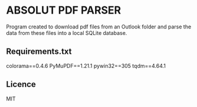 # ABSOLUT PDF PARSER
Program created to download pdf files from an Outlook folder and parse the data from these files into a local SQLite database.

## Requirements.txt
colorama==0.4.6
PyMuPDF==1.21.1
pywin32==305
tqdm==4.64.1

## Licence
MIT